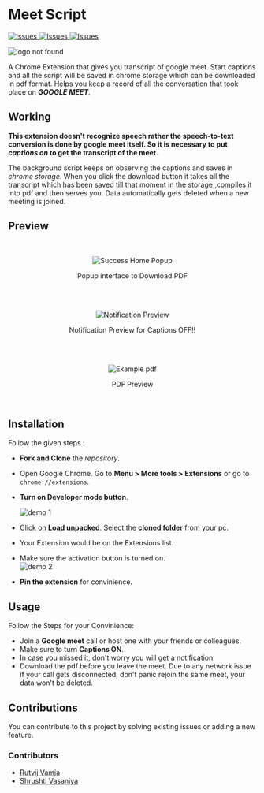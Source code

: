 # Meet Script

<a href="https://github.com/RutvijDv/Meet-Script/issues">
  <img alt="Issues" src="https://img.shields.io/github/issues/RutvijDv/Meet-Script" />
</a>

<a href="https://github.com/RutvijDv/Meet-Script/issues">
  <img alt="Issues" src="https://img.shields.io/badge/contribution-welcome-green" />
</a>

<a href="https://github.com/RutvijDv/Meet-Script/stargazers">
  <img alt="Issues" src="https://img.shields.io/github/stars/RutvijDv/Meet-Script" />
</a>

![logo not found](https://i.imgur.com/fStbFex.png)

A Chrome Extension that gives you transcript of google meet. Start captions and all the script will be saved in chrome storage which can be downloaded in pdf format.
Helps you keep a record of all the conversation that took place on **_GOOGLE MEET_**.

## Working

**This extension doesn't recognize speech rather the speech-to-text conversion is done by google meet itself. So it is necessary to put _captions on_ to get the transcript of the meet.**

The background script keeps on observing the captions and saves in _chrome storage_. When you click the download button it takes all the transcript which has been saved till that moment in the storage ,compiles it into pdf and then serves you. Data automatically gets deleted when a new meeting is joined.

## Preview

</br>
<p align="center">
<img src="https://imgur.com/IEnWi5U.png" alt="Success Home Popup" />
<p align="center">Popup interface to Download PDF</p>
</p>
</br>

</br>
<p align="center">
<img src="https://i.imgur.com/t7pdSi7.png" alt="Notification Preview" />
<p align="center">Notification Preview for Captions OFF!!</p>
</p>
</br>

</br>
<p align="center">
<img src="https://i.imgur.com/kXyMHEg.png" alt="Example pdf" />
<p align="center">PDF Preview</p>
</p>
</br>

## Installation

Follow the given steps :

- **Fork and Clone** the _repository_.
- Open Google Chrome. Go to **Menu > More tools > Extensions** or go to `chrome://extensions`.
- **Turn on Developer mode button**.

  <img src="https://i.imgur.com/PUkNCfp.png" alt="demo 1" >

- Click on **Load unpacked**. Select the **cloned folder** from your pc.
- Your Extension would be on the Extensions list.
- Make sure the activation button is turned on.
  <br>
  <img src="https://i.imgur.com/DX0ZCSe.png" alt="demo 2" >
  <br>
- **Pin the extension** for convinience.

## Usage

Follow the Steps for your Convinience:

- Join a **Google meet** call or host one with your friends or colleagues.
- Make sure to turn **Captions ON**.
- In case you missed it, don't worry you will get a notification.
- Download the pdf before you leave the meet. Due to any network issue if your call gets disconnected, don't panic rejoin the same meet, your data won't be deleted.

## Contributions

You can contribute to this project by solving existing issues or adding a new feature.

### Contributors
- <a href="https://github.com/RutvijDv">Rutvij Vamja</a>
- <a href="https://github.com/shrushti22">Shrushti Vasaniya</a>


